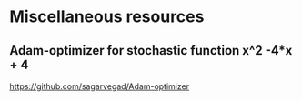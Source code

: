 # Miscellaneous resources

## Adam-optimizer for stochastic function x^2 -4*x + 4

https://github.com/sagarvegad/Adam-optimizer
